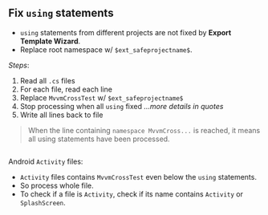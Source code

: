 ## Fix `using` statements

* `using` statements from different projects are not fixed by **Export Template Wizard**.
* Replace root namespace w/ `$ext_safeprojectname$`.

*Steps*:

1. Read all `.cs` files
2. For each file, read each line
3. Replace `MvvmCrossTest` w/ `$ext_safeprojectname$`
4. Stop processing when all `using` fixed   *...more details in quotes*
5. Write all lines back to file

> When the line containing `namespace MvvmCross...` is reached, it means all using statements have been processed.


```cs --region "Fix Usings" --source-file .\..\..\..\MvvmCross.Template\BaseFixProjects.cs --project .\..\..\..\MvvmCross.Template\MvvmCross.Template.csproj
```

Android `Activity` files:

* `Activity` files contains `MvvmCrossTest` even below the `using` statements.
* So process whole file.
* To check if a file is `Activity`, check if its name contains `Activity` or `SplashScreen`.

```cs --region "Check if Activity" --source-file .\..\..\..\MvvmCross.Template\BaseFixProjects.cs --project .\..\..\..\MvvmCross.Template\MvvmCross.Template.csproj
```